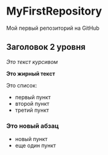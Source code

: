 # MyFirstRepository
Мой первый репозиторий на GitHub
## Заголовок 2 уровня

*Это текст курсивом*

**Это жирный текст**

Это список:
* первый пункт
* второй пункт
* третий пункт

### Это новый абзац

* новый пункт
* еще один пункт